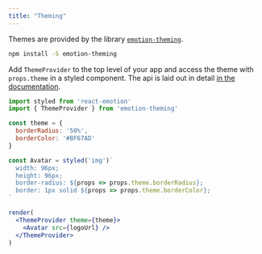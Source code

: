 ```yaml
---
title: "Theming"
---
```


Themes are provided by the library [`emotion-theming`](https://github.com/emotion-js/emotion/tree/master/packages/emotion-theming).

```bash
npm install -S emotion-theming
```

Add `ThemeProvider` to the top level of your app and access the theme with `props.theme` in a styled component. The api is laid out in detail [in the documentation](https://emotion.sh/docs/emotion-theming).

```jsx live
import styled from 'react-emotion'
import { ThemeProvider } from 'emotion-theming'

const theme = {
  borderRadius: '50%',
  borderColor: '#BF67AD'
}

const Avatar = styled('img')`
  width: 96px;
  height: 96px;
  border-radius: ${props => props.theme.borderRadius};
  border: 1px solid ${props => props.theme.borderColor};
`

render(
  <ThemeProvider theme={theme}>
    <Avatar src={logoUrl} />
  </ThemeProvider>
)
```
